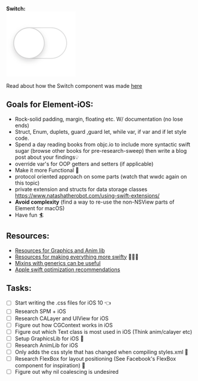 **Switch:**  
<img width="186" alt="img" src="https://raw.githubusercontent.com/stylekit/img/master/switch8crop20fps.gif">  

Read about how the Switch component was made [here](http://stylekit.org/blog/2017/01/24/Switch/)   

## Goals for Element-iOS:
- Rock-solid padding, margin, floating etc. W/ documentation (no lose ends)
- Struct, Enum, duplets, guard ,guard let, while var, if var and if let style code. 
- Spend a day reading books from objc.io to include more syntactic swift sugar (browse other books for pre-research-sweep) then write a blog post about your findings💡
- override var's for OOP getters and setters (if applicable)
- Make it more Functional 🤖
- protocol oriented approach on some parts (watch that wwdc again on this topic) 
- private extension and structs for data storage classes  https://www.natashatherobot.com/using-swift-extensions/
- **Avoid complexity** (find a way to re-use the non-NSView parts of Element for macOS)
- Have fun 🏄   


## Resources:
- [Resources for Graphics and Anim lib](https://www.raywenderlich.com/90488/calayer-in-ios-with-swift-10-examples) 
- [Resources for making everything more swifty](https://www.raywenderlich.com/category/swift)  🔑🔑🔑
- [Mixins with generics can be useful](https://speakerdeck.com/alisoftware/mixins-over-inheritance-frenchkit-16) 
- [Apple swift optimization recommendations](https://github.com/apple/swift/blob/master/docs/OptimizationTips.rst#the-cost-of-large-swift-values) 

## Tasks:
- [ ] Start writing the .css files for iOS 10 👈
- [ ] Research SPM + iOS
- [ ] Research CALayer and UIView for iOS
- [ ] Figure out how CGContext works in iOS
- [ ] Figure out which Text class is most used in iOS (Think anim/calayer etc)
- [ ] Setup GraphicsLib for iOS 🎨
- [ ] Research AnimLib for iOS 
- [ ] Only adds the css style that has changed when compiling styles.xml 🔑
- [ ] Research FlexBox for layout positioning (See Facebook's FlexBox component for inspiration) 📐
- [ ] Figure out why nil coalescing is undesired